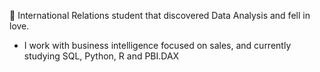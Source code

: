 🦊 International Relations student that discovered Data Analysis and fell in love.
- I work with business intelligence focused on sales, and currently studying SQL, Python, R and PBI.DAX
